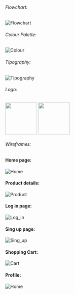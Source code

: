 ###### Flowchart:

![Flowchart](/Inspirations_and_Wireframes/Flowchart.jpg)

###### Colour Palette:

![Colour](/Inspirations_and_Wireframes/Colour_palette.svg)

###### Tipography:

![Tipography](/Inspirations_and_Wireframes/Tipography.svg)

###### Logo:

<img src="/Inspirations_and_Wireframes/Logo.svg" width=100px>
<img src="/Inspirations_and_Wireframes/c_Logo.svg" width=100px>

###### Wireframes:

#### Home page:

![Home](/Inspirations_and_Wireframes/Home.svg)

#### Product details:

![Product](/Inspirations_and_Wireframes/Product_details.svg)

#### Log in page:

![Log_in](/Inspirations_and_Wireframes/Log_in_page.svg)

#### Sing up page:

![Sing_up](/Inspirations_and_Wireframes/Sign_up_page.svg)

#### Shopping Cart:

![Cart](/Inspirations_and_Wireframes/Shopping_cart.svg)

#### Profile:

![Home](/Inspirations_and_Wireframes/Profile.svg)
